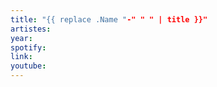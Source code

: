 ```yaml
---
title: "{{ replace .Name "-" " " | title }}"
artistes:
year:
spotify:
link:
youtube:
---
```


<!--more-->
